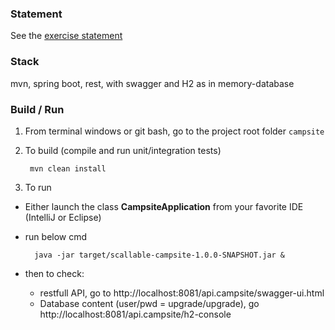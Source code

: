 ### Statement

See the [exercise statement](Statement.pdf)

### Stack
mvn, spring boot, rest, with swagger and H2 as in memory-database

### Build / Run

1. From terminal windows or git bash, go to the project root folder `campsite`

2. To build (compile and run unit/integration tests)

        mvn clean install

3. To run

- Either launch the class **CampsiteApplication** from your favorite IDE (IntelliJ or Eclipse)
- run below cmd

        java -jar target/scallable-campsite-1.0.0-SNAPSHOT.jar & 
 - then to check:
    - restfull API, go to http://localhost:8081/api.campsite/swagger-ui.html
    - Database content (user/pwd = upgrade/upgrade), go http://localhost:8081/api.campsite/h2-console
 
